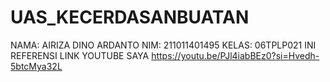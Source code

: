 # UAS_KECERDASANBUATAN
NAMA: AIRIZA DINO ARDANTO
NIM: 211011401495
KELAS: 06TPLP021
INI REFERENSI LINK YOUTUBE SAYA https://youtu.be/PJl4iabBEz0?si=Hvedh-5btcMya32L
